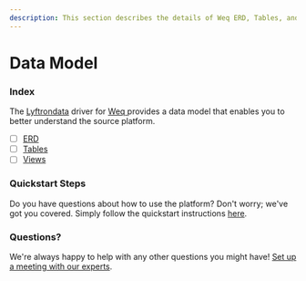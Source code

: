 ```yaml
---
description: This section describes the details of Weq ERD, Tables, and Views.
---
```


# Data Model

### Index

The  [Lyftrondata](https://www.lyftrondata.com/) driver for [Weq](https://www.lyftrondata.com/integration/weq/)[ ](https://www.lyftrondata.com/integration/weq/)provides a data model that enables you to better understand the source platform.

* [ ] [ERD](../../../marketing-analytics/weq/data-model/erd.md)
* [ ] [Tables](../../../marketing-analytics/weq/data-model/tables.md)
* [ ] [Views](../../../marketing-analytics/weq/data-model/views.md)

### Quickstart Steps

Do you have questions about how to use the platform? Don't worry; we've got you covered. Simply follow the quickstart instructions [here](../../../../quickstart-steps.md).

### Questions? <a href="#questions" id="questions"></a>

We're always happy to help with any other questions you might have! [Set up a meeting with our experts](https://www.lyftrondata.com/book-a-meeting/).

